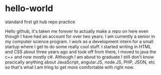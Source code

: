 # hello-world
standard first git hub repo practice 

Hello github, it's taken me forever to actually make a repo on here even though I have had an account for over two years. I am currently a senior in my computer science program. I work as a development intern for a small startup where I get to do some really cool stuff. I started writing in HTML and CSS about three years ago and took off from there, I moved to java the c++ and now mostly c#. Although I am about to graduate I still don't know pracically anything about JavaScript, angular.JS, node.JS, PHP, JSON, etc so that's what I am tring to get more comfortable with right now.
